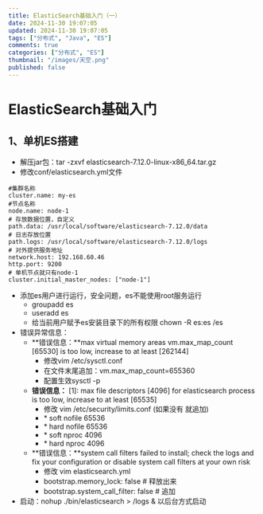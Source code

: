 ```yaml
---
title: ElasticSearch基础入门（一）
date: 2024-11-30 19:07:05
updated: 2024-11-30 19:07:05
tags: ["分布式", "Java", "ES"]
comments: true
categories: ["分布式", "ES"]
thumbnail: "/images/天空.png"
published: false
---
```



# ElasticSearch基础入门

## 1、单机ES搭建

- 解压jar包：tar -zxvf elasticsearch-7.12.0-linux-x86_64.tar.gz
- 修改conf/elasticsearch.yml文件

```
#集群名称
cluster.name: my-es
#节点名称
node.name: node-1
# 存放数据位置，自定义
path.data: /usr/local/software/elasticsearch-7.12.0/data
# 日志存放位置
path.logs: /usr/local/software/elasticsearch-7.12.0/logs
# 对外提供服务地址
network.host: 192.168.60.46
http.port: 9200
# 单机节点就只有node-1
cluster.initial_master_nodes: ["node-1"]
```

- 添加es用户进行运行，安全问题，es不能使用root服务运行
  - groupadd es
  - useradd es
  - 给当前用户赋予es安装目录下的所有权限 chown -R es:es /es
- 错误异常信息：
  - **错误信息：**max virtual memory areas vm.max_map_count [65530] is too low, increase to at least [262144]
    - 修改vim /etc/sysctl.conf
    - 在文件末尾追加：vm.max_map_count=655360
    - 配置生效sysctl -p
  - **错误信息：** [1]: max file descriptors [4096] for elasticsearch process is too low, increase to at least [65535]
    - 修改 vim /etc/security/limits.conf   (如果没有 就追加)
    - \* soft nofile 65536
    - \* hard nofile 65536
    - \* soft nproc 4096
    - \* hard nproc 4096
  - **错误信息：**system call filters failed to install; check the logs and fix your configuration or disable system call filters at your own risk
    - 修改 vim elasticsearch.yml
    - bootstrap.memory_lock: false  # 释放出来
    - bootstrap.system_call_filter: false  # 追加
- 启动：nohup ./bin/elasticsearch > /logs &   以后台方式启动


